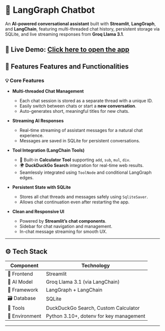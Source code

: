 # 💬 LangGraph Chatbot

An **AI-powered conversational assistant** built with **Streamlit**, **LangGraph**, and **LangChain**, featuring multi-threaded chat history, persistent storage via SQLite, and live streaming responses from **Groq Llama 3.1**.

  🚀 **Live Demo:** [Click here to open the app](https://sahilkumar07-assistiq-frontend-ztrnui.streamlit.app/)
---

## 🧩 Features Features and Functionalities

### 💡 Core Features
- **Multi-threaded Chat Management**
  - Each chat session is stored as a separate thread with a unique ID.
  - Easily switch between chats or start a **new conversation**.
  - Auto-generates short, meaningful titles for new chats.

- **Streaming AI Responses**
  - Real-time streaming of assistant messages for a natural chat experience.
  - Messages are saved in SQLite for persistent conversations.

- **Tool Integration (LangChain Tools)**
  - 🧮 Built-in **Calculator Tool** supporting `add`, `sub`, `mul`, `div`.
  - 🌍 **DuckDuckGo Search** integration for real-time web results.
  - Seamlessly integrated using `ToolNode` and conditional LangGraph edges.

- **Persistent State with SQLite**
  - Stores all chat threads and messages safely using `SqliteSaver`.
  - Allows chat continuation even after restarting the app.

- **Clean and Responsive UI**
  - Powered by **Streamlit’s chat components**.
  - Sidebar for chat navigation and management.
  - In-chat message streaming for smooth UX.

---

## ⚙️ Tech Stack

| Component | Technology |
|------------|-------------|
| 💬 Frontend | Streamlit |
| 🧠 AI Model | Groq Llama 3.1 (via LangChain) |
| 🔗 Framework | LangGraph + LangChain |
| 🗃️ Database | SQLite |
| 🧰 Tools | DuckDuckGo Search, Custom Calculator |
| 🔑 Environment | Python 3.10+, dotenv for key management |

---



